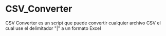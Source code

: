 # CSV_Converter

CSV Converter es un script que puede convertir cualquier archivo CSV el cual use el delimitador "|" a un formato Excel
